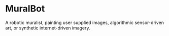 MuralBot
========

A robotic muralist, painting user supplied images, algorithmic sensor-driven art, or synthetic internet-driven imagery.
